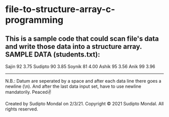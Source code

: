 # file-to-structure-array-c-programming
This is a sample code that could scan file's data and write those data into a structure array.
SAMPLE DATA (students.txt):
--------------------------
Sajin 92 3.75
Sudipto 90 3.85
Soynik 81 4.00
Ashik 95 3.56
Anik 99 3.96

--------------------------
N.B.: Datum are seperated by a space and after each data line there goes a newline (\n). And after the last data input set, have to use newline mandatorily.
Peaced✌️ 

Created by Sudipto Mondal on 2/3/21.
Copyright © 2021 Sudipto Mondal. All rights reserved.
